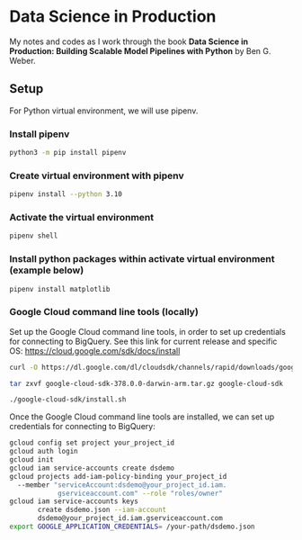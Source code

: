 # Data Science in Production

My notes and codes as I work through the book **Data Science in Production: Building Scalable Model Pipelines with Python** by Ben G. Weber.

## Setup

For Python virtual environment, we will use pipenv.

### Install pipenv
```bash
python3 -m pip install pipenv
```

### Create virtual environment with pipenv
```bash
pipenv install --python 3.10
```

### Activate the virtual environment
```bash
pipenv shell
```

### Install python packages within activate virtual environment (example below)
```bash
pipenv install matplotlib
```

### Google Cloud command line tools (locally)

Set up the Google Cloud command line tools, in order to set up credentials for connecting to BigQuery. See this link for current release and specific OS: https://cloud.google.com/sdk/docs/install

```bash
curl -O https://dl.google.com/dl/cloudsdk/channels/rapid/downloads/google-cloud-sdk-378.0.0-darwin-arm.tar.gz

tar zxvf google-cloud-sdk-378.0.0-darwin-arm.tar.gz google-cloud-sdk

./google-cloud-sdk/install.sh
```

Once the Google Cloud command line tools are installed, we can
set up credentials for connecting to BigQuery:

```bash
gcloud config set project your_project_id
gcloud auth login
gcloud init
gcloud iam service-accounts create dsdemo
gcloud projects add-iam-policy-binding your_project_id
  --member "serviceAccount:dsdemo@your_project_id.iam.
            gserviceaccount.com" --role "roles/owner"
gcloud iam service-accounts keys
       create dsdemo.json --iam-account
       dsdemo@your_project_id.iam.gserviceaccount.com
export GOOGLE_APPLICATION_CREDENTIALS= /your-path/dsdemo.json
```